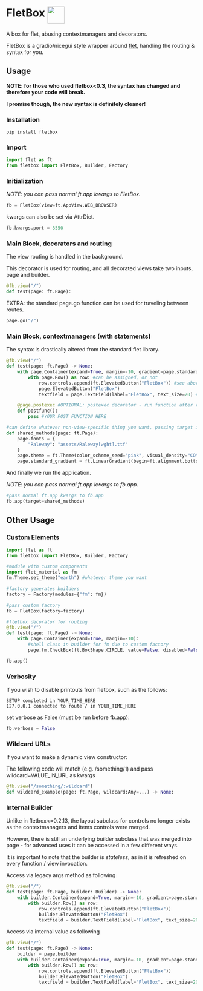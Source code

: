 # FletBox <img src=https://openclipart.org/download/183014 height=45 align=top>
A box for flet, abusing contextmanagers and decorators.

FletBox is a gradio/nicegui style wrapper around [flet](https://flet.dev/), handling the routing & syntax for you.

## Usage

**NOTE: for those who used fletbox<0.3, the syntax has changed and therefore your code will break.**

**I promise though, the new syntax is definitely cleaner!**

### Installation
```
pip install fletbox
```

### Import
```python
import flet as ft
from fletbox import FletBox, Builder, Factory
```

### Initialization
*NOTE: you can pass normal ft.app kwargs to FletBox.*
```python
fb = FletBox(view=ft.AppView.WEB_BROWSER)
```
kwargs can also be set via AttrDict.
```python
fb.kwargs.port = 8550
```

### Main Block, decorators and routing
The view routing is handled in the background.

This decorator is used for routing, and all decorated views take two inputs, page and builder.
```python
@fb.view("/")
def test(page: ft.Page):
```

EXTRA: the standard page.go function can be used for traveling between routes.
```python
page.go("/")
```

### Main Block, contextmanagers (with statements)
The syntax is drastically altered from the standard flet library.

```python
@fb.view("/")
def test(page: ft.Page) -> None:
    with page.Container(expand=True, margin=-10, gradient=page.standard_gradient): #can used stored attributes using "page" as a shared storage
        with page.Row() as row: #can be assigned, or not
            row.controls.append(ft.ElevatedButton("FletBox")) #see above
            page.ElevatedButton("FletBox")
            textfield = page.TextField(label="FletBox", text_size=20) #can be assigned, or not - for modification/reads

    @page.postexec #OPTIONAL: postexec decorator - run function after view load
    def postfunc():
        pass #YOUR_POST_FUNCTION_HERE

#can define whatever non-view-specific thing you want, passing target is optional
def shared_methods(page: ft.Page):
    page.fonts = {
        "Raleway": "assets/Raleway[wght].ttf"
    }
    page.theme = ft.Theme(color_scheme_seed="pink", visual_density="COMFORTABLE", font_family="Raleway")
    page.standard_gradient = ft.LinearGradient(begin=ft.alignment.bottom_left, end=ft.alignment.top_right, colors=["#F7C35A", "#FBAFAB"])
```

And finally we run the application.

*NOTE: you can pass normal ft.app kwargs to fb.app.*
```python
#pass normal ft.app kwargs to fb.app
fb.app(target=shared_methods)
```

## Other Usage
### Custom Elements
```python
import flet as ft
from fletbox import FletBox, Builder, Factory

#module with custom components
import flet_material as fm
fm.Theme.set_theme("earth") #whatever theme you want

#factory generates builders
factory = Factory(modules={"fm": fm})

#pass custom factory
fb = FletBox(factory=factory)

#fletbox decorator for routing
@fb.view("/")
def test(page: ft.Page) -> None:
    with page.Container(expand=True, margin=-10):
        #shell class in builder for fm due to custom factory
        page.fm.CheckBox(ft.BoxShape.CIRCLE, value=False, disabled=False)

fb.app()
```

### Verbosity
If you wish to disable printouts from fletbox, such as the follows:
```
SETUP completed in YOUR_TIME_HERE
127.0.0.1 connected to route / in YOUR_TIME_HERE
```
set verbose as False (must be run before fb.app):
```python
fb.verbose = False
```

### Wildcard URLs
If you want to make a dynamic view constructor:

The following code will match (e.g. /something/1) and pass wildcard=VALUE_IN_URL as kwargs
```python
@fb.view("/something/:wildcard")
def wildcard_example(page: ft.Page, wildcard:Any=...) -> None:
```

### Internal Builder
Unlike in fletbox<=0.2.13, the layout subclass for controls no longer exists as the contextmanagers and items controls were merged.

However, there is still an underlying builder subclass that was merged into page - for advanced uses it can be accessed in a few different ways.

It is important to note that the builder is *stateless*, as in it is refreshed on every function / view invocation.

Access via legacy args method as following
```python
@fb.view("/")
def test(page: ft.Page, builder: Builder) -> None:
    with builder.Container(expand=True, margin=-10, gradient=page.standard_gradient):
        with builder.Row() as row:
            row.controls.append(ft.ElevatedButton("FletBox"))
            builder.ElevatedButton("FletBox")
            textfield = builder.TextField(label="FletBox", text_size=20)
```

Access via internal value as following
```python
@fb.view("/")
def test(page: ft.Page) -> None:
    builder = page.builder
    with builder.Container(expand=True, margin=-10, gradient=page.standard_gradient):
        with builder.Row() as row:
            row.controls.append(ft.ElevatedButton("FletBox"))
            builder.ElevatedButton("FletBox")
            textfield = builder.TextField(label="FletBox", text_size=20)
```
